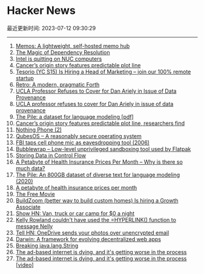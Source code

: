 # Hacker News

最近更新时间: 2023-07-12 09:30:29

--- 
1. [Memos: A lightweight, self-hosted memo hub](https://github.com/usememos/memos) 
2. [The Magic of Dependency Resolution](https://ochagavia.nl/blog/the-magic-of-dependency-resolution/) 
3. [Intel is quitting on NUC computers](https://www.theverge.com/2023/7/11/23790956/intel-nuc-compact-pc-discontinued) 
4. [Cancer’s origin story features predictable plot line](https://med.stanford.edu/news/all-news/2023/07/pre-cancer-evolution.html) 
5. [Tesorio (YC S15) Is Hiring a Head of Marketing – join our 100% remote startup](https://jobs.lever.co/tesorio/10de016f-be07-4707-ac5c-7029f0398a17) 
6. [Retro: A modern, pragmatic Forth](http://www.retroforth.org/) 
7. [UCLA Professor Refuses to Cover for Dan Ariely in Issue of Data Provenance](https://openmkt.org/blog/2023/ucla-professor-refuses-to-cover-for-dan-ariely-in-issue-of-data-provenance/) 
8. [UCLA professor refuses to cover for Dan Ariely in issue of data provenance](https://openmkt.org/blog/2023/ucla-professor-refuses-to-cover-for-dan-ariely-in-issue-of-data-provenance/) 
9. [The Pile: a dataset for language modeling [pdf]](https://arxiv.org/abs/2101.00027) 
10. [Cancer’s origin story features predictable plot line, researchers find](https://med.stanford.edu/news/all-news/2023/07/pre-cancer-evolution.html) 
11. [Nothing Phone (2)](https://us.nothing.tech/pages/phone-2) 
12. [QubesOS – A reasonably secure operating system](https://www.qubes-os.org/) 
13. [FBI taps cell phone mic as eavesdropping tool (2006)](https://www.cnet.com/news/privacy/fbi-taps-cell-phone-mic-as-eavesdropping-tool/) 
14. [Bubblewrap – Low-level unprivileged sandboxing tool used by Flatpak](https://github.com/containers/bubblewrap) 
15. [Storing Data in Control Flow](https://research.swtch.com/pcdata) 
16. [A Petabyte of Health Insurance Prices Per Month – Why is there so much data?](https://blog.turquoise.health/a-petabyte-of-health-insurance-rates-a-month/) 
17. [The Pile: An 800GB dataset of diverse text for language modeling (2020)](https://arxiv.org/abs/2101.00027) 
18. [A petabyte of health insurance prices per month](https://blog.turquoise.health/a-petabyte-of-health-insurance-rates-a-month/) 
19. [The Free Movie](https://thefreemovie.buzz/) 
20. [BuildZoom (better way to build custom homes) Is hiring a Growth Associate](https://jobs.lever.co/buildzoom) 
21. [Show HN: Van, truck or car camp for $0 a night](https://www.landcamp.org/) 
22. [Kelly Rowland couldn't have used the =HYPERLINK() function to message Nelly](https://blog.jgc.org/2023/07/unfortunately-kelly-rowland-couldnt.html) 
23. [Tell HN: OneDrive sends your photos over unencrypted email](https://news.ycombinator.com/item?id=36687266) 
24. [Darwin: A framework for evolving decentralized web apps](https://evolutionary.arweave.dev/) 
25. [Breaking java.lang.String](https://wouter.coekaerts.be/2023/breaking-string) 
26. [The ad-based internet is dying, and it's getting worse in the process](https://tilvids.com/videos/watch/41f5284e-b79e-4c84-97e5-664a6ac5a1ee) 
27. [The ad-based internet is dying, and it's getting worse in the process [video]](https://tilvids.com/videos/watch/41f5284e-b79e-4c84-97e5-664a6ac5a1ee) 
